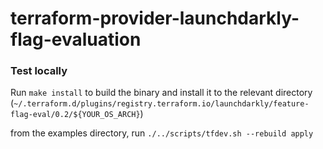 # terraform-provider-launchdarkly-flag-evaluation

### Test locally

Run `make install` to build the binary and install it to the relevant directory (`~/.terraform.d/plugins/registry.terraform.io/launchdarkly/feature-flag-eval/0.2/${YOUR_OS_ARCH}`)

from the examples directory, run `./../scripts/tfdev.sh --rebuild apply`
